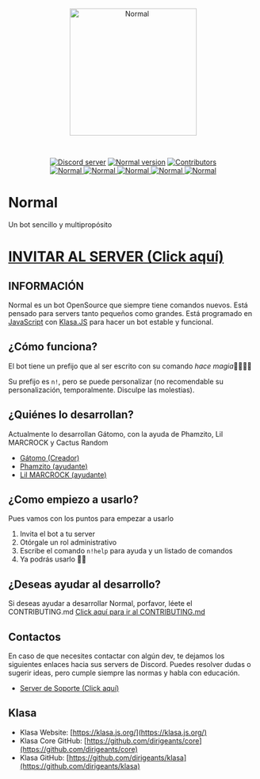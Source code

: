 <div align="center">
  <br />
  <p>
    <a href="https://discord.com/oauth2/authorize?client_id=698568850651873299&scope=bot&permissions=2146823423&internal_referrer=true"><img src="https://cdn.discordapp.com/attachments/707537070641381438/758293492203257866/unknown.png" width="256" height="256" alt="Normal" /></a>
  </p>
  
  <br />
  <p>
    <a href="https://discord.gg/ZpWE57t"><img src="https://img.shields.io/discord/685949311443271744?color=7289DA&label=DISCORD&logo=DISCORD&style=for-the-badge" alt="Discord server" /></a>
  <a href="https://github.com/normal-project/Normal/"><img src="https://img.shields.io/github/package-json/v/Gatomo-Bunkers/Normal?logo=Pinboard&style=for-the-badge" alt="Normal version" /></a>
  <a href="https://github.com/normal-project/Normal/graphs/contributors"><img src="https://img.shields.io/github/contributors/Gatomo-Bunkers/Normal.svg?logo=Github&style=for-the-badge" alt="Contributors" /></a>
<br/>
<a href="https://top.gg/bot/698568850651873299" >
  <img src="https://top.gg/api/widget/status/698568850651873299.svg" alt="Normal" />
</a>
<a href="https://top.gg/bot/698568850651873299" >
  <img src="https://top.gg/api/widget/servers/698568850651873299.svg" alt="Normal" />
</a>
<a href="https://top.gg/bot/698568850651873299" >
  <img src="https://top.gg/api/widget/upvotes/698568850651873299.svg" alt="Normal" />
</a>
<a href="https://top.gg/bot/698568850651873299" >
  <img src="https://top.gg/api/widget/lib/698568850651873299.svg" alt="Normal" />
</a>
<a href="https://top.gg/bot/698568850651873299" >
  <img src="https://top.gg/api/widget/owner/698568850651873299.svg" alt="Normal" />
</a>
  </p>
</div>

# Normal
 Un bot sencillo y multipropósito
 

# [INVITAR AL SERVER (Click aquí)](https://discord.com/oauth2/authorize?client_id=698568850651873299&scope=bot&permissions=2146823423&internal_referrer=true)


## INFORMACIÓN
Normal es un bot OpenSource que siempre tiene comandos nuevos. Está pensado para servers tanto pequeños como grandes.
Está programado en [JavaScript](https://www.javascript.com/) con [Klasa.JS](https://klasa.js.org/#/) para hacer un bot estable y funcional.


## ¿Cómo funciona?

El bot tiene un prefijo que al ser escrito con su comando *hace magia*🧙‍♂️🧙‍♀️

Su prefijo es `n!`, pero se puede personalizar (no recomendable su personalización, temporalmente. Disculpe las molestias). 


## ¿Quiénes lo desarrollan?

Actualmente lo desarrollan Gátomo, con la ayuda de Phamzito, Lil MARCROCK y Cactus Random

 - [Gátomo (Creador)](https://github.com/gatomo-oficial)
 - [Phamzito (ayudante)](https://github.com/phamzito)
 - [Lil MARCROCK (ayudante)](https://github.com/MARCROCK22)


## ¿Como empiezo a usarlo?

Pues vamos con los puntos para empezar a usarlo

1. Invita el bot a tu server
2. Otórgale un rol administrativo
3. Escribe el comando ``n!help`` para ayuda y un listado de comandos
4. Ya podrás usarlo 🎉🥳

## ¿Deseas ayudar al desarrollo?
Si deseas ayudar a desarrollar Normal, porfavor, léete el CONTRIBUTING.md
[Click aquí para ir al CONTRIBUTING.md](https://github.com/normal-project/Normal/blob/master/CONTRIBUTING.md)

## Contactos

En caso de que necesites contactar con algún dev, te dejamos los siguientes enlaces hacia sus servers de Discord. Puedes resolver dudas o sugerir ideas, pero cumple siempre las normas y habla con educación.

* [Server de Soporte (Click aquí)](https://discord.gg/ZpWE57t)


## Klasa
- Klasa Website: [https://klasa.js.org/](https://klasa.js.org/)   
- Klasa Core GitHub: [https://github.com/dirigeants/core](https://github.com/dirigeants/core)   
- Klasa GitHub: [https://github.com/dirigeants/klasa](https://github.com/dirigeants/klasa)
